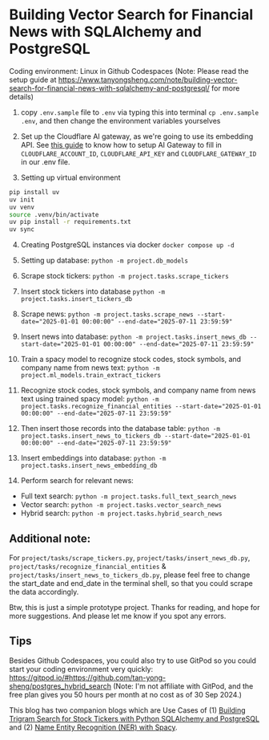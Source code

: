 # Building Vector Search for Financial News with SQLAlchemy and PostgreSQL

Coding environment: Linux in Github Codespaces (Note: Please read the setup guide at https://www.tanyongsheng.com/note/building-vector-search-for-financial-news-with-sqlalchemy-and-postgresql/ for more details)

1. copy `.env.sample` file to `.env` via typing this into terminal `cp .env.sample .env`, and then change the environment variables yourselves

2. Set up the Cloudflare AI gateway, as we're going to use its embedding API. See [this guide](https://developers.cloudflare.com/ai-gateway/get-started/?_gl=1*uflu3q*_gcl_au*NjcxMDgzMDguMTc0NzAxMzYyOA..*_ga*ODYzMmM0YzItMGVkYy00MmU5LThkOGMtN2QwNDU5NmM1ZmUy*_ga_SQCRB0TXZW*czE3NTIzMTU3ODMkbzEkZzEkdDE3NTIzMTU3ODkkajU0JGwwJGgw) to know how to setup AI Gateway to fill in `CLOUDFLARE_ACCOUNT_ID`, `CLOUDFLARE_API_KEY` and `CLOUDFLARE_GATEWAY_ID` in our .env file.

3. Setting up virtual environment

```bash
pip install uv
uv init
uv venv
source .venv/bin/activate
uv pip install -r requirements.txt
uv sync
```

4. Creating PostgreSQL instances via docker `docker compose up -d`

5. Setting up database: `python -m project.db_models`

6. Scrape stock tickers: `python -m project.tasks.scrape_tickers`

7. Insert stock tickers into database `python -m project.tasks.insert_tickers_db`

8. Scrape news: `python -m project.tasks.scrape_news --start-date="2025-01-01 00:00:00" --end-date="2025-07-11 23:59:59"`

9. Insert news into database: `python -m project.tasks.insert_news_db --start-date="2025-01-01 00:00:00" --end-date="2025-07-11 23:59:59"`

10. Train a spacy model to recognize stock codes, stock symbols, and company name from news text: `python -m project.ml_models.train_extract_tickers`

11. Recognize stock codes, stock symbols, and company name from news text using trained spacy model: `python -m project.tasks.recognize_financial_entities --start-date="2025-01-01 00:00:00" --end-date="2025-07-11 23:59:59"`

12. Then insert those records into the database table: `python -m project.tasks.insert_news_to_tickers_db --start-date="2025-01-01 00:00:00" --end-date="2025-07-11 23:59:59"`

13. Insert embeddings into database: `python -m project.tasks.insert_news_embedding_db`

14. Perform search for relevant news:
- Full text search: `python -m project.tasks.full_text_search_news`
- Vector search: `python -m project.tasks.vector_search_news`
- Hybrid search: `python -m project.tasks.hybrid_search_news`

## Additional note:

For `project/tasks/scrape_tickers.py`, `project/tasks/insert_news_db.py`, `project/tasks/recognize_financial_entities` & `project/tasks/insert_news_to_tickers_db.py`, please feel free to change the start_date and end_date in the terminal shell, so that you could scrape the data accordingly.

Btw, this is just a simple prototype project. Thanks for reading, and hope for more suggestions. And please let me know if you spot any errors.

## Tips
Besides Github Codespaces, you could also try to use GitPod so you could start your coding environment very quickly: https://gitpod.io/#https://github.com/tan-yong-sheng/postgres_hybrid_search (Note: I'm not affiliate with GitPod, and the free plan gives you 50 hours per month at no cost as of 30 Sep 2024.)

This blog has two companion blogs which are Use Cases of (1) [Building Trigram Search for Stock Tickers with Python SQLAlchemy and PostgreSQL](https://www.tanyongsheng.com/note/building-trigram-search-for-stock-tickers-with-python-sqlalchemy-and-postgresql/) and (2) [Name Entity Recognition (NER) with Spacy](https://www.tanyongsheng.com/note/use-cases-of-name-entity-recognition-ner-with-spacy/).
